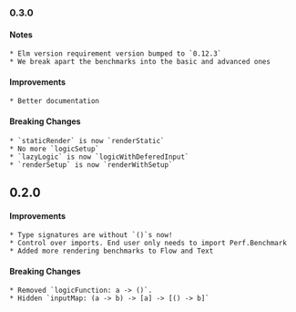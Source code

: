 ### 0.3.0

#### Notes
    * Elm version requirement version bumped to `0.12.3`
    * We break apart the benchmarks into the basic and advanced ones

#### Improvements
    * Better documentation

#### Breaking Changes
    * `staticRender` is now `renderStatic`
    * No more `logicSetup`
    * `lazyLogic` is now `logicWithDeferedInput`
    * `renderSetup` is now `renderWithSetup`



## 0.2.0

#### Improvements
    * Type signatures are without `()`s now!
    * Control over imports. End user only needs to import Perf.Benchmark 
    * Added more rendering benchmarks to Flow and Text

#### Breaking Changes
    * Removed `logicFunction: a -> ()`.
    * Hidden `inputMap: (a -> b) -> [a] -> [() -> b]`